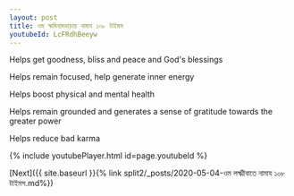 ```yaml
---
layout: post
title: ওম ক্ষমিনামভাড়ায় নামায ১০৮ টাইমস
youtubeId: LcFRdhBeeyw
---
```

 
 
Helps get goodness, bliss and peace and God's blessings
 
Helps remain focused, help generate inner energy 
 
Helps boost physical and mental health 
 
Helps remain grounded and generates a sense of gratitude towards the greater power 
 
Helps reduce bad karma
 
 
 
 


{% include youtubePlayer.html id=page.youtubeId %}
 
[Next]({{ site.baseurl }}{% link  split2/_posts/2020-05-04-ওম লক্ষ্মীবাতে নামায ১০৮ টাইমস.md%})
 
